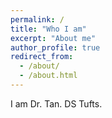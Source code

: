```yaml
---
permalink: /
title: "Who I am"
excerpt: "About me"
author_profile: true
redirect_from: 
  - /about/
  - /about.html
---
```


I am Dr. Tan. DS Tufts.